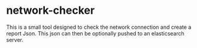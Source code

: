 # network-checker

This is a small tool designed to check the network connection and create a report Json.
This json can then be optionally pushed to an elasticsearch server.
